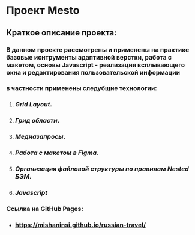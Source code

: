 # **Проект Mesto**
## Краткое описание проекта:
### В данном проекте рассмотрены и применены на практике базовые иснтрументы адаптивной верстки, работа с макетом, основы Javascript - реализация всплывающего окна и редактирования пользовательской информации
### в частности применены следубщие технологии:
1. ### *Grid Layout*.
2. ### *Грид области*.
3. ### *Медиазапросы*.
4. ### *Работа с макетом в Figma*.
5. ### *Организация файловой структуры по правилам Nested БЭМ*.
6. ### *Javascript*
### Ссылка на GitHub Pages:
* ### https://mishaninsi.github.io/russian-travel/
